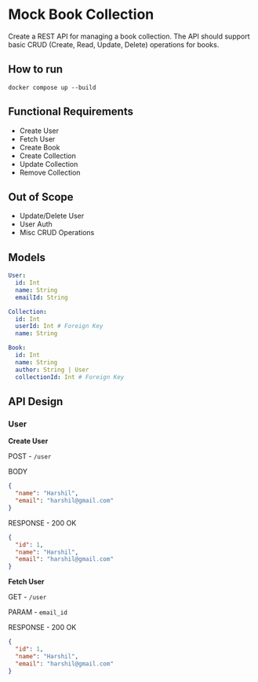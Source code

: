 # Mock Book Collection
Create a REST API for managing a book collection. 
The API should support basic CRUD (Create, Read, Update, Delete) 
operations for books.

## How to run
```shell
docker compose up --build
```

## Functional Requirements
- Create User
- Fetch User
- Create Book
- Create Collection
- Update Collection
- Remove Collection

## Out of Scope
- Update/Delete User
- User Auth
- Misc CRUD Operations

## Models
```yaml
User:
  id: Int
  name: String
  emailId: String

Collection:
  id: Int
  userId: Int # Foreign Key
  name: String

Book:
  id: Int
  name: String
  author: String | User
  collectionId: Int # Foreign Key
```

## API Design
### User
**Create User**

POST - ``/user``

BODY
```json
{
  "name": "Harshil",
  "email": "harshil@gmail.com"
}
```

RESPONSE - 200 OK
```json
{
  "id": 1,
  "name": "Harshil",
  "email": "harshil@gmail.com"
}
```

**Fetch User**

GET - ``/user``

PARAM - ``email_id``

RESPONSE - 200 OK
```json
{
  "id": 1,
  "name": "Harshil",
  "email": "harshil@gmail.com"
}
```





